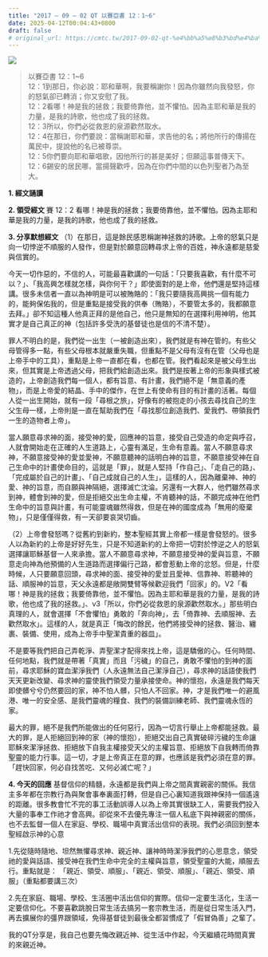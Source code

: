 ```yaml
---
title: "2017 – 09 – 02 QT 以賽亞書 12：1~6"
date: 2025-04-12T00:04:43+0800
draft: false
# original_url: https://cmtc.tw/2017-09-02-qt-%e4%bb%a5%e8%b3%bd%e4%ba%9e%e6%9b%b8-12%ef%bc%9a16
---
```


![](/images/qt.jpg)
> 以賽亞書 12：1\~6  
> 12：1到那日，你必說：耶和華啊，我要稱謝你！因為你雖然向我發怒，你的怒氣卻已轉消；你又安慰了我。  
> 12：2看哪！神是我的拯救；我要倚靠他，並不懼怕。因為主耶和華是我的力量，是我的詩歌，他也成了我的拯救。  
> 12：3所以，你們必從救恩的泉源歡然取水。  
> 12：4在那日，你們要說：當稱謝耶和華，求告他的名；將他所行的傳揚在萬民中，提說他的名已被尊崇。  
> 12：5你們要向耶和華唱歌，因他所行的甚是美好；但願這事普傳天下。  
> 12：6錫安的居民哪，當揚聲歡呼，因為在你們中間的以色列聖者乃為至大。

**1. 經文誦讀**

**2. 領受經文**
賽 12：2 看哪！神是我的拯救；我要倚靠他，並不懼怕。因為主耶和華是我的力量，是我的詩歌，他也成了我的拯救。

**3. 分享默想經文**
（1）在那日，這是餘民感恩稱謝神拯救的詩歌。上帝的怒氣只是向一切悖逆不順服的人發作，但是對於願意回轉尋求上帝的百姓，神永遠都是慈愛與信實的。

今天一切作惡的，不信的人，可能最喜歡講的一句話：「只要我喜歡，有什麼不可以？」、「我高興怎樣就怎樣，與你何干？」即使面對的是上帝，他們還是堅持這樣講。很多未信者一直以為神明是可以被賄賂的：「我只要隨我高興挑一個有能力的，能夠保佑我的，但是重點是接受我的供奉（賄賂），不要管太多的，我都願意去拜。」卻不知這種人他真正拜的是他自己，他只是無知的在選擇利用神明，他其實才是自己真正的神（包括許多受洗的基督徒也是信的不清不楚）。

罪人不明白的是，我們從一出生（一被創造出來），我們就是有神在管的。有些父母管得多一點，有些父母根本就嚴重失職，但重點不是父母有沒有在管（父母也是上帝手中的工具），重點是上帝一直都在看，也都在管。我們看起來是被父母生出來，但其實是上帝透過父母，把我們給創造出來。我們是按著上帝的形象與樣式被造的，上帝創造我們每一個人，都有旨意、有計畫，我們絕不是「無意義的產物」，而是上帝愛的結晶、手中的傑作，在世上有使命有目的有計畫的活著。每個人從一出生開始，就有一段「尋根之旅」，好像有的被抱走的小孩去尋找自己的生父生母一樣，上帝則是一直在幫助我們在「尋找那位創造我們、愛我們、帶領我們一生的造物者上帝」。

當人願意尋求神的面，接受神的愛，回應神的旨意，接受自己受造的命定與呼召，人就會開始走在正確的人生道路上，心靈有滿足，生命有意義。當人不願意尋求神，不願意接受神的愛並愛神，不願意聽神的話明白神的旨意，不願意接受神在自己生命中的計畫使命目的，這就是「罪」，就是人堅持「作自己」、「走自己的路」、「完成屬於自己的計畫」、「自己成就自己的人生」，這樣的人，因為離棄神、神的愛、神的旨意，而自願與神隔絕，選擇滅亡沈淪。另還有一大群人，他們雖然尋求到神，體會到神的愛，但是拒絕交出生命主權，不肯聽神的話，不願完成神在他們生命中的旨意與計畫，有可能靈魂雖然得救，但是在神的國度成為「無用的廢棄物」，只是僅僅得救，有一天卻要哀哭切齒。

（2）上帝會發怒嗎？從舊約到新約，整本聖經其實上帝都一樣是會發怒的。很多人以為新約的上帝是好好先生，只是不知道新約的上帝把一切對於悖逆之人的怒氣選擇讓耶穌基督一人來承擔。當人不願意尋求神，不願意接受神的愛與旨意，不願意走向神為他預備的人生道路而選擇偏行己路，都會惹動上帝的忿怒。但是，什麼時候，人只要願意回頭，尋求神的面、接受神的愛並且愛神、信靠神、聆聽神的話、順服神的旨意，天父永遠都是敞開雙臂等候歡迎我們「回家」的。V2「看哪！神是我的拯救；我要倚靠他，並不懼怕。因為主耶和華是我的力量，是我的詩歌，他也成了我的拯救。」、v3「所以，你們必從救恩的泉源歡然取水。」那些明白真理的人，就會選擇「不會懼怕」勇敢的「奔向神」，去「倚靠神、去順服神、去歡然取水」。這樣的人，就是真正「悔改的餘民，他們將接受神的拯救、醫治、纏裹、裝備、使用，成為上帝手中聖潔貴重的器皿」。

不是要等我們把自己弄乾淨、弄聖潔才配得來找上帝，這是驕傲的心。任何時間、任何地點，我們就是帶著「真實」而且「污穢」的自己，勇敢不懼怕的到神的面前，尋求耶穌的寶血潔淨我們（人永遠無法自己潔淨自己），尋求神的話語使我們天天更新改變、尋求神的靈使我們領受力量承接使命。神的懷抱，永遠是我們每天即使髒兮兮仍然要回的家，神不怕人髒，只怕人不回家。神，才是我們唯一的避風港、唯一的安全感、是我們靈魂的糧食、我們的裝備訓練老師、我們靈魂永恆的家。

最大的罪，絕不是我們所能做出的任何惡行，因為一切言行舉止上帝都能拯救。最大的罪，是人拒絕回到神的家（神的懷抱），拒絕交出自己真實破碎污穢的生命讓耶穌來潔淨拯救、拒絕放下自我主權接受天父的主權旨意、拒絕放下自我轉而倚靠聖靈的能力行事。這一切，才是上帝真正在意的罪，也應該是我們必須在意的罪。「趕快回家，何必自找苦吃、又何必滅亡呢？」

**4. 今天的回應**
基督信仰的精髓，永遠都是我們與上帝之間真實親密的關係。我信主多年都在宗教行為與聚會事奉裏面打轉，但是自己心裏知道我跟神保持一個遙遠的距離。很多教會忙不完的事工活動誤導人以為上帝其實很缺工人，需要我們投入大量的事奉工作祂才會高興。卻從來不去優先專注一個人私底下與神親密的關係，也不去監督一個人在家庭、學校、職場中真實活出信仰的表現。我們必須回到整本聖經啟示神的心意

1.先從隨時隨地、坦然無懼尋求神、親近神、讓神時時潔淨我們的心思意念，領受祂的愛與話語、接受神在我們生命中完全的主權與旨意，領受聖靈的大能，順服去行。重點就是： 「親近、領受、順服」、「親近、領受、順服」、「親近、領受、順服」（重點都要講三次）

2.先在家庭、職場、學校、生活圈中活出信仰的實際。信仰一定要生活化，生活一定要信仰化。不要喜歡跳脫日常生活去搞另一套宗教生活，而是從日常生活入門，再去擴展你的彊界跟領域，免得基督徒到最後全都習慣成了「假冒偽善」之輩了。

我的QT分享是，我自己也要先悔改親近神、從生活中作起，今天繼續花時間真實的來親近神。
